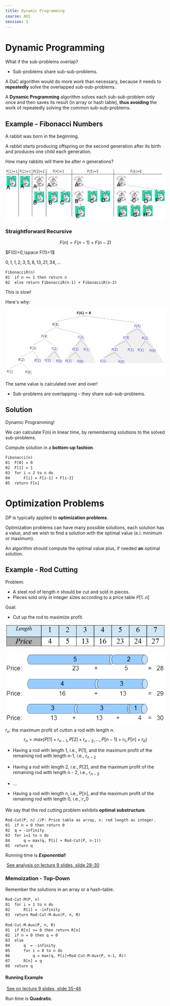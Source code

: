 ```yaml
---
title: Dynamic Programming
course: AD1
session: 9
---
```


# Dynamic Programming

What if the sub-problems overlap?

* Sub-problems share sub-sub-problems.

A DaC algorithm would do more work than necessary, because it needs to **repeatedly** solve the overlapped sub-sub-problems.

A **Dynamic Programming** algorithm solves each sub-sub-problem only once and then saves its result (in array or hash table), **thus avoiding** the work of repeatedly solving the common sub-sub-problems.



## Example - Fibonacci Numbers

A rabbit was born in the beginning.

A rabbit starts producing offspring on the second generation after its birth and produces one child each generation.

How many rabbits will there be after *n* generations?

![1547048900411](images/1547048900411.png)

### Straightforward Recursive

$$
F(n)=F(n-1)+F(n-2)
$$

$F(0)=0,\space F(1)=1$	

$0,1,1,2,3,5,8,13,21,34,...$

```pseudocode
FibonacciR(n)
01	if n <= 1 then return n
02	else return FibonacciR(n-1) + FibonacciR(n-2)
```

This is slow!

Here's why:

![1547049343233](images/1547049343233.png)

The same value is calculated over and over!

* Sub-problems are overlapping – they share sub-sub-problems.



## Solution

Dynamic Programming!

We can calculate F(n) in linear time, by remembering solutions to the solved sub-problems.

Compute solution in a **bottom-up fashion**.

```pseudocode
Fibonacci(n)
01	F[0] = 0
02	F[1] = 1
03	for i = 2 to n do
04		F[i] = F[i-1] + F[i-2]
05	return F[n]
```



# Optimization Problems

DP is typically applied to **optimization problems**.

Optimization problems can have many possible solutions, each solution has a value, and we wish to find a solution with the optimal value (e.i. minimum or maximum).

An algorithm should compute the optimal value plus, if needed **an** optimal solution.



## Example - Rod Cutting

Problem:

* A steel rod of length *n* should be cut and sold in pieces.
* Pieces sold only in integer sizes according to a price table $P[1..n]$

Goal:

* Cut up the rod to maximize profit.

![1547050218779](images/1547050218779.png)

![1547050232232](images/1547050232232.png)



$r_n$: the maximum profit of cutton a rod with length *n*.
$$
r_n=max(P[1]+r_{n-1},P[2]+r_{n-2},...,P[n-1]+r_1,P[n]+r_0)
$$

* Having a rod with length 1, i.e., P[1], and the maximum profit of the
  remaining rod with length n-1, i.e., $r_{n-2}$

* Having a rod with length 2, i.e., P[2], and the maximum profit of the
  remaining rod with length n - 2, i.e., $r_{n-2}$
* …
* Having a rod with length n, i.e., P[n], and the maximum profit of the
  remaining rod with length 0, i.e., $r_=0$

We say that the rod cutting problem exhibits **optimal substructure**.

```pseudocode
Rod-Cut(P, n) //P: Price table as array, n: rod length as integer.
01	if n = 0 then return 0
02	q = -infinity
03	for i=1 to n do
04		q = max(q, P[i] + Rod-Cut(P, n-1))
05 	return q
```

Running time is ***Exponential***!

​	<u>See analysis on lecture 9 slides, slide 28-30</u>



### Memoization - Top-Down

Remember the solutions in an array or a hash-table.

```pseudocode
Rod-Cut-M(P, n)
01	for i = 1 to n do
02		R[i] = -infinity
03	return Rod-Cut-M-Aux(P, n, R)

Rod-Cut-M-Aux(P, n, R)
01	if R[n] >= 0 then return R[n]
02	if n = 0 then q = 0
03	else
04		q  = -infinity
05		for i = 0 to n do
06			q = max(q, P[i]+Rod-Cut-M-Aux(P, n-1, R))
07		R[n] = q
08	return q
```



#### Running Example

​	<u>See on lecture 9 slides, slide 35-46</u>

Run time is **Quadratic**.











